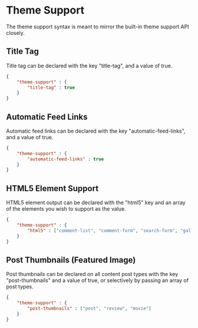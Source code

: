 # Theme Support
The theme support syntax is meant to mirror the built-in theme support API closely.

## Title Tag
Title tag can be declared with the key "title-tag", and a value of true.
```json
{
    "theme-support" : {
        "title-tag" : true
    }
}
```

## Automatic Feed Links
Automatic feed links can be declared with the key "automatic-feed-links", and a value of true.
```json
{
    "theme-support" : {
        "automatic-feed-links" : true
    }
}
```

## HTML5 Element Support
HTML5 element output can be declared with the "html5" key and an array of the elements you wish to support as the value.

```json
{
    "theme-support" : {
        "html5" : ["comment-list", "comment-form", "search-form", "gallery", "caption"]
    }
}
```

## Post Thumbnails (Featured Image)
Post thumbnails can be declared on all content post types with the key "post-thumbnails" and a value of true, or selectively by passing an array of post types.

```json
{
    "theme-support" : {
        "post-thumbnails" : ["post", "review", "movie"]
    }
}
```

